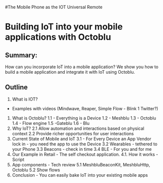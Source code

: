 #The Mobile Phone as the IOT Universal Remote
#  Building IoT into your mobile applications with Octoblu

Summary:
--------
How can you incorporate IoT into a mobile application? We show you how to build
a mobile application and integrate it with IoT using Octoblu.

## Outline
1. What is IOT?
  - Examples with videos (Mindwave, Reaper, Simple Flow - Blink 1  Twitter?)
1. What is Octoblu?
  1.1 - Everything is a Device
  1.2 - Meshblu
  1.3 - Octoblu
  1.4 - Flow engine
  1.5 -Gateblu
  1.6 - Blu
2. Why IoT?
  2.1 Allow automation and interactions based on physical context
  2.2 Provide richer opportunities for user interactions
3. Current State of Mobile and IoT
  3.1 - For Every Device an App
  Vendor lock in - you need the app to use the Device
  3.2 Wearables - tethered to your Phone
  3.3 Beacons - check in time
  3.4 BLE - For you and for me
4. Our Example in Retail - The self checkout application.
  4.1. How it works - Script
5. App components - Tech review
  5.1 MeshbluBeaconKit, MeshbluHttp, Octoblu
  5.2 Show flows
6. Conclusion - You can easily bake IoT into your existing mobile apps

